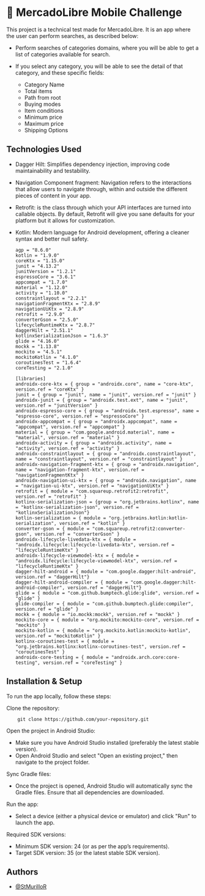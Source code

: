 
# 📲 MercadoLibre Mobile Challenge

This project is a technical test made for MercadoLibre. It is an app where the user can perform searches, as described below:

* Perform searches of categories domains, where you will be able to get a list of categories available for search.
* If you select any category, you will be able to see the detail of that category, and these specific fields:
  
    * Category Name
    * Total items
    * Path from root
    * Buying modes
    * Item conditions
    * Minimum price
    * Maximum price
    * Shipping Options


## Technologies Used

* Dagger Hilt: Simplifies dependency injection, improving code maintainability and testability.
* Navigation Component fragment: Navigation refers to the interactions that allow users to navigate through, within and outside the different pieces of content in your app.
* Retrofit: is the class through which your API interfaces are turned into callable objects. By default, Retrofit will give you sane defaults for your platform but it allows for customization.
* Kotlin: Modern language for Android development, offering a cleaner syntax and better null safety.

      agp = "8.6.0"
      kotlin = "1.9.0"
      coreKtx = "1.15.0"
      junit = "4.13.2"
      junitVersion = "1.2.1"
      espressoCore = "3.6.1"
      appcompat = "1.7.0"
      material = "1.12.0"
      activity = "1.10.0"
      constraintlayout = "2.2.1"
      navigationFragmentKtx = "2.8.9"
      navigationUiKtx = "2.8.9"
      retrofit = "2.9.0"
      converterGson = "2.5.0"
      lifecycleRuntimeKtx = "2.8.7"
      daggerHilt = "2.51.1"
      kotlinxSerializationJson = "1.6.3"
      glide = "4.16.0"
      mockk = "1.13.8"
      mockito = "4.5.1"
      mockitoKotlin = "4.1.0"
      coroutinesTest = "1.6.4"
      coreTesting = "2.1.0"
      
      [libraries]
      androidx-core-ktx = { group = "androidx.core", name = "core-ktx", version.ref = "coreKtx" }
      junit = { group = "junit", name = "junit", version.ref = "junit" }
      androidx-junit = { group = "androidx.test.ext", name = "junit", version.ref = "junitVersion" }
      androidx-espresso-core = { group = "androidx.test.espresso", name = "espresso-core", version.ref = "espressoCore" }
      androidx-appcompat = { group = "androidx.appcompat", name = "appcompat", version.ref = "appcompat" }
      material = { group = "com.google.android.material", name = "material", version.ref = "material" }
      androidx-activity = { group = "androidx.activity", name = "activity", version.ref = "activity" }
      androidx-constraintlayout = { group = "androidx.constraintlayout", name = "constraintlayout", version.ref = "constraintlayout" }
      androidx-navigation-fragment-ktx = { group = "androidx.navigation", name = "navigation-fragment-ktx", version.ref = "navigationFragmentKtx" }
      androidx-navigation-ui-ktx = { group = "androidx.navigation", name = "navigation-ui-ktx", version.ref = "navigationUiKtx" }
      retrofit = { module = "com.squareup.retrofit2:retrofit", version.ref = "retrofit" }
      kotlinx-serialization-json = {group = "org.jetbrains.kotlinx", name = "kotlinx-serialization-json", version.ref = "kotlinxSerializationJson"}
      kotlin-serialization = { module = "org.jetbrains.kotlin:kotlin-serialization", version.ref = "kotlin" }
      converter-gson = { module = "com.squareup.retrofit2:converter-gson", version.ref = "converterGson" }
      androidx-lifecycle-livedata-ktx = { module = "androidx.lifecycle:lifecycle-livedata-ktx", version.ref = "lifecycleRuntimeKtx" }
      androidx-lifecycle-viewmodel-ktx = { module = "androidx.lifecycle:lifecycle-viewmodel-ktx", version.ref = "lifecycleRuntimeKtx" }
      dagger-hilt-android = { module = "com.google.dagger:hilt-android", version.ref = "daggerHilt"}
      dagger-hilt-android-compiler = { module = "com.google.dagger:hilt-android-compiler", version.ref = "daggerHilt"}
      glide = { module = "com.github.bumptech.glide:glide", version.ref = "glide" }
      glide-compiler = { module = "com.github.bumptech.glide:compiler", version.ref = "glide" }
      mockk = { module = "io.mockk:mockk", version.ref = "mockk" }
      mockito-core = { module = "org.mockito:mockito-core", version.ref = "mockito" }
      mockito-kotlin = { module = "org.mockito.kotlin:mockito-kotlin", version.ref = "mockitoKotlin" }
      kotlinx-coroutines-test = { module = "org.jetbrains.kotlinx:kotlinx-coroutines-test", version.ref = "coroutinesTest" }
      androidx-core-testing = { module = "androidx.arch.core:core-testing", version.ref = "coreTesting" }

## Installation & Setup

To run the app locally, follow these steps:

Clone the repository:

        git clone https://github.com/your-repository.git

Open the project in Android Studio:

* Make sure you have Android Studio installed (preferably the latest stable version).
* Open Android Studio and select "Open an existing project," then navigate to the project folder.

Sync Gradle files:

* Once the project is opened, Android Studio will automatically sync the Gradle files. Ensure that all dependencies are downloaded.

Run the app:

* Select a device (either a physical device or emulator) and click "Run" to launch the app.

Required SDK versions:

* Minimum SDK version: 24 (or as per the app’s requirements).
* Target SDK version: 35 (or the latest stable SDK version).


## Authors

- [@StMurilloR](https://github.com/StMurilloR)
